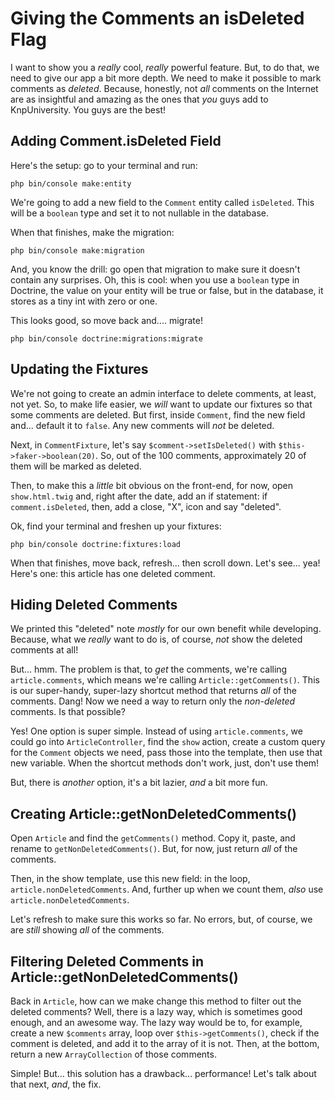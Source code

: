 # Giving the Comments an isDeleted Flag

I want to show you a *really* cool, *really* powerful feature. But, to do that,
we need to give our app a bit more depth. We need to make it possible to mark
comments as *deleted*. Because, honestly, not *all* comments on the Internet are
as insightful and amazing as the ones that *you* guys add to KnpUniversity. You guys
are the best!

## Adding Comment.isDeleted Field

Here's the setup: go to your terminal and run:

```terminal
php bin/console make:entity
```

We're going to add a new field to the `Comment` entity called `isDeleted`. This
will be a `boolean` type and set it to not nullable in the database.

When that finishes, make the migration:

```terminal-silent
php bin/console make:migration
```

And, you know the drill: go open that migration to make sure it doesn't contain
any surprises. Oh, this is cool: when you use a `boolean` type in Doctrine, the
value on your entity will be true or false, but in the database, it stores as
a tiny int with zero or one.

This looks good, so move back and.... migrate!

```terminal
php bin/console doctrine:migrations:migrate
```

## Updating the Fixtures

We're not going to create an admin interface to delete comments, at least, not yet.
So, to make life easier, we *will* want to update our fixtures so that some comments
are deleted. But first, inside `Comment`, find the new field and... default it
to `false`. Any new comments will *not* be deleted.

Next, in `CommentFixture`, let's say `$comment->setIsDeleted()` with
`$this->faker->boolean(20)`. So, out of the 100 comments, approximately 20 of them
will be marked as deleted.

Then, to make this a *little* bit obvious on the front-end, for now, open
`show.html.twig` and, right after the date, add an if statement: if
`comment.isDeleted`, then, add a close, "X", icon and say "deleted".

Ok, find your terminal and freshen up your fixtures:

```terminal
php bin/console doctrine:fixtures:load
```

When that finishes, move back, refresh... then scroll down. Let's see... yea!
Here's one: this article has one deleted comment.

## Hiding Deleted Comments

We printed this "deleted" note *mostly* for our own benefit while developing. Because,
what we *really* want to do is, of course, *not* show the deleted comments at all!

But... hmm. The problem is that, to *get* the comments, we're calling
`article.comments`, which means we're calling `Article::getComments()`. This is
our super-handy, super-lazy shortcut method that returns *all* of the comments.
Dang! Now we need a way to return only the *non-deleted* comments. Is that possible?

Yes! One option is super simple. Instead of using `article.comments`, we could go
into `ArticleController`, find the `show` action, create a custom query for the
`Comment` objects we need, pass those into the template, then use that new variable.
When the shortcut methods don't work, just, don't use them!

But, there is *another* option, it's a bit lazier, *and* a bit more fun.

## Creating Article::getNonDeletedComments()

Open `Article` and find the `getComments()` method. Copy it, paste, and rename
to `getNonDeletedComments()`. But, for now, just return *all* of the comments.

Then, in the show template, use this new field: in the loop, `article.nonDeletedComments`.
And, further up when we count them, *also* use `article.nonDeletedComments`.

Let's refresh to make sure this works so far. No errors, but, of course, we are
*still* showing *all* of the comments.

## Filtering Deleted Comments in Article::getNonDeletedComments()

Back in `Article`, how can we make change this method to filter out the deleted
comments? Well, there is a lazy way, which is sometimes good enough, and an awesome
way. The lazy way would be to, for example, create a new `$comments` array, loop
over `$this->getComments()`, check if the comment is deleted, and add it to the
array of it is not. Then, at the bottom, return a new `ArrayCollection` of those
comments.

Simple! But... this solution has a drawback... performance! Let's talk about that
next, *and*, the fix.
